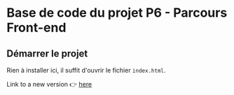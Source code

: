 # Base de code du projet P6 - Parcours Front-end

## Démarrer le projet

Rien à installer ici, il suffit d'ouvrir le fichier `index.html`.<br/>

Link to a new version :point_right: [here](https://github.com/cla31/Fisheye-project-with-improvements)
